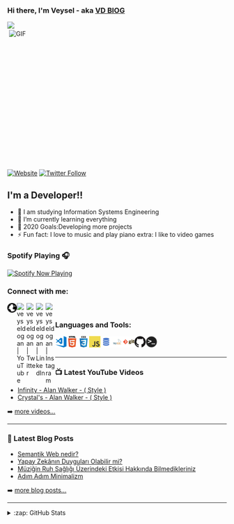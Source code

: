 ### Hi there, I'm Veysel - aka [VD BlOG][website] 
<img src="https://media.giphy.com/media/hvRJCLFzcasrR4ia7z/giphy.gif" width="25px">
<img align="right" alt="GIF" src="https://github.com/abhisheknaiidu/abhisheknaiidu/blob/master/code.gif?raw=true" width="500" height="320" />

[![Website](https://img.shields.io/website?label=veyseldogan.com&style=for-the-badge&url=https%3A%2F%2Fveyseldogan.com.tr)](https://www.veyseldogan.com.tr)
[![Twitter Follow](https://img.shields.io/twitter/follow/veyso_dogan?color=1DA1F2&logo=twitter&style=for-the-badge)](https://twitter.com/intent/follow?original_referer=https%3A%2F%2Fgithub.com%2Fveyselgithub&screen_name=veyso_dogan)


## I'm a Developer!!

- 🔭 I am studying Information Systems Engineering
- 🌱  I’m currently learning everything
 - 🥅 2020 Goals:Developing more projects
- ⚡ Fun fact: I love to music and play piano extra: I like to video games

### Spotify Playing 🎧

[<img src="https://now-playing-codestackr.vercel.app/api/spotify-playing" alt="Spotify Now Playing" width="350" />](https://open.spotify.com/user/11153227048)


### Connect with me:

[<img align="left" alt="veyseldogan.com" width="22px" src="https://raw.githubusercontent.com/iconic/open-iconic/master/svg/globe.svg" />][website]
[<img align="left" alt="veyseldogan | YouTube" width="22px" src="https://cdn.jsdelivr.net/npm/simple-icons@v3/icons/youtube.svg" />][youtube]
[<img align="left" alt="veyseldogan | Twitter" width="22px" src="https://cdn.jsdelivr.net/npm/simple-icons@v3/icons/twitter.svg" />][twitter]
[<img align="left" alt="veyseldogan | LinkedIn" width="22px" src="https://cdn.jsdelivr.net/npm/simple-icons@v3/icons/linkedin.svg" />][linkedin]
[<img align="left" alt="veyseldogan | Instagram" width="22px" src="https://cdn.jsdelivr.net/npm/simple-icons@v3/icons/instagram.svg" />][instagram]

<br />

### Languages and Tools:

[<img align="left" alt="Visual Studio Code" width="26px" src="https://raw.githubusercontent.com/github/explore/80688e429a7d4ef2fca1e82350fe8e3517d3494d/topics/visual-studio-code/visual-studio-code.png" />][webdevplaylist]
[<img align="left" alt="HTML5" width="26px" src="https://raw.githubusercontent.com/github/explore/80688e429a7d4ef2fca1e82350fe8e3517d3494d/topics/html/html.png" />][webdevplaylist]
[<img align="left" alt="CSS3" width="26px" src="https://raw.githubusercontent.com/github/explore/80688e429a7d4ef2fca1e82350fe8e3517d3494d/topics/css/css.png" />][cssplaylist]
[<img align="left" alt="JavaScript" width="26px" src="https://raw.githubusercontent.com/github/explore/80688e429a7d4ef2fca1e82350fe8e3517d3494d/topics/javascript/javascript.png" />][jsplaylist]
[<img align="left" alt="SQL" width="26px" src="https://raw.githubusercontent.com/github/explore/80688e429a7d4ef2fca1e82350fe8e3517d3494d/topics/sql/sql.png" />][webdevplaylist]
[<img align="left" alt="MySQL" width="26px" src="https://raw.githubusercontent.com/github/explore/80688e429a7d4ef2fca1e82350fe8e3517d3494d/topics/mysql/mysql.png" />][webdevplaylist]
[<img align="left" alt="Git" width="26px" src="https://raw.githubusercontent.com/github/explore/80688e429a7d4ef2fca1e82350fe8e3517d3494d/topics/git/git.png" />][webdevplaylist]
[<img align="left" alt="GitHub" width="26px" src="https://raw.githubusercontent.com/github/explore/78df643247d429f6cc873026c0622819ad797942/topics/github/github.png" />][webdevplaylist]
[<img align="left" alt="Terminal" width="26px" src="https://raw.githubusercontent.com/github/explore/80688e429a7d4ef2fca1e82350fe8e3517d3494d/topics/terminal/terminal.png" />][webdevplaylist]

<br />
<br />

---

### 📺 Latest YouTube Videos

<!-- YOUTUBE:START -->
- [Infinity - Alan Walker - ( Style )](https://www.youtube.com/watch?v=fnRYGv2RoE0&ab)
- [Crystal's - Alan Walker - ( Style )](https://www.youtube.com/watch?v=H55R6eeE2pY&ab)
<!-- YOUTUBE:END -->

➡️ [more videos...](https://www.youtube.com/channel/UCnl22LTmfj626YewFCe3Gew?)

---

### 📕 Latest Blog Posts

<!-- BLOG-POST-LIST:START -->
- [Semantik Web nedir?](https://www.veyseldogan.com.tr/blog/semantik-web-nedir-arama-motorlari-neden-semantik-web-kullanir)
- [Yapay Zekânın Duyguları Olabilir mi?](https://www.veyseldogan.com.tr/blog/yapay-zekanin-duygulari-olabilir-mi)
- [Müziğin Ruh Sağlığı Üzerindeki Etkisi Hakkında Bilmedikleriniz](https://www.veyseldogan.com.tr/blog/muzigin-ruh-sagligi-uzerindeki-etkisi-hakkinda-bilmedikleriniz)
- [Adım Adım Minimalizm](https://www.veyseldogan.com.tr/blog/adim-adim-minimalizm-bir-minimalist-yasam-rehberi)
<!-- BLOG-POST-LIST:END -->

➡️ [more blog posts...](https://www.veyseldogan.com.tr/blog)

---


<details>
  <summary>:zap: GitHub Stats</summary>

  <img align="left" alt="Veysel's GitHub Stats" src="https://github-readme-stats.vercel.app/api?username=veyselgithub&show_icons=true&hide_border=true" />

</details>

[website]: https://www.veyseldogan.com.tr
 [twitter]: https://twitter.com/veyso_dogan
[youtube]: https://www.youtube.com/channel/UCnl22LTmfj626YewFCe3Gew?
[instagram]: https://www.instagram.com/veyso.s
[linkedin]: https://www.linkedin.com/in/veysel-do%C4%9Fan
[webdevplaylist]: https://github.com/veyselgithub
[jsplaylist]: https://github.com/veyselgithub
[cssplaylist]: https://github.com/veyselgithub
[reactplaylist]: https://github.com/veyselgithub
